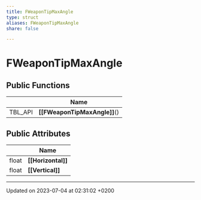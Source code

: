 ```yaml
---
title: FWeaponTipMaxAngle
type: struct
aliases: FWeaponTipMaxAngle
share: false

---
```


# FWeaponTipMaxAngle





## Public Functions

|                | Name           |
| -------------- | -------------- |
| TBL_API | **[[FWeaponTipMaxAngle]]**() |

## Public Attributes

|                | Name           |
| -------------- | -------------- |
| float | **[[Horizontal]]**  |
| float | **[[Vertical]]**  |

-------------------------------

Updated on 2023-07-04 at 02:31:02 +0200